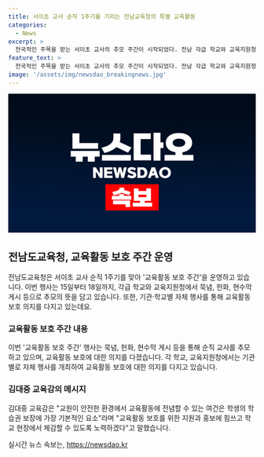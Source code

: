 ```yaml
---
title: 서이초 교사 순직 1주기를 기리는 전남교육청의 특별 교육활동
categories:
  - News
excerpt: >
  전국적인 주목을 받는 서이초 교사의 추모 주간이 시작되었다. 전남 각급 학교와 교육지원청은 추모의 의미를 담아 18일까지 다양한 행사를 준비했다. 김대중 교육감 등 간부들은 추모·기억의 공간을 방문하며 교육활동 보호의 중요성을 강조했다. 이에 대한 지원과 홍보에 더욱 노력하겠다는 메시지도 전달되었다.
feature_text: >
  전국적인 주목을 받는 서이초 교사의 추모 주간이 시작되었다. 전남 각급 학교와 교육지원청은 추모의 의미를 담아 18일까지 다양한 행사를 준비했다. 김대중 교육감 등 간부들은 추모·기억의 공간을 방문하며 교육활동 보호의 중요성을 강조했다. 이에 대한 지원과 홍보에 더욱 노력하겠다는 메시지도 전달되었다.
image: '/assets/img/newsdao_breakingnews.jpg'
---
```


<p><img src="/assets/img/newsdao_breakingnews.jpg" alt="pcversion 속보" /></p>

<h2 data-ke-size="size26">전남도교육청, 교육활동 보호 주간 운영</h2>

<p data-ke-size="size16">전남도교육청은 서이초 교사 순직 1주기를 맞아 '교육활동 보호 주간'을 운영하고 있습니다. 이번 행사는 15일부터 18일까지, 각급 학교와 교육지원청에서 묵념, 헌화, 현수막 게시 등으로 추모의 뜻을 담고 있습니다. 또한, 기관·학교별 자체 행사를 통해 교육활동 보호 의지를 다지고 있는데요.</p>

<h3>교육활동 보호 주간 내용</h3>

<p data-ke-size="size16">이번 '교육활동 보호 주간' 행사는 묵념, 헌화, 현수막 게시 등을 통해 순직 교사를 추모하고 있으며, 교육활동 보호에 대한 의지를 다졌습니다. 각 학교, 교육지원청에서는 기관별로 자체 행사를 개최하여 교육활동 보호에 대한 의지를 다지고 있습니다.</p>

<h3>김대중 교육감의 메시지</h3>

<p data-ke-size="size16">김대중 교육감은 "교원이 안전한 환경에서 교육활동에 전념할 수 있는 여건은 학생의 학습권 보장에 가장 기본적인 요소"라며 "교육활동 보호를 위한 지원과 홍보에 힘쓰고 학교 현장에서 체감할 수 있도록 노력하겠다"고 말했습니다.</p>
실시간 뉴스 속보는, <a href="https://newsdao.kr" rel="dofollow">https://newsdao.kr</a>


